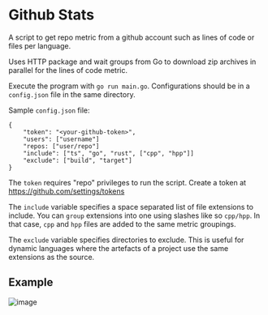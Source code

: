 # Github Stats
A script to get repo metric from a github account such as lines of code or files per language.

Uses HTTP package and wait groups from Go to download zip archives in parallel for the lines of code metric.

Execute the program with `go run main.go`. Configurations should be in a `config.json` file in the same directory.

Sample `config.json` file:
```
{
    "token": "<your-github-token>",
    "users": ["username"]
    "repos: ["user/repo"]
    "include": ["ts", "go", "rust", ["cpp", "hpp"]]
    "exclude": ["build", "target"]
}
```

The `token` requires "repo" privileges to run the script. Create a token at https://github.com/settings/tokens

The `include` variable specifies a space separated list of file extensions to include. You can `group`
extensions into one using slashes like so `cpp/hpp`. In that case, `cpp` and `hpp` files are added to the same metric
groupings. 

The `exclude` variable specifies directories to exclude. This is useful for dynamic languages where the
artefacts of a project use the same extensions as the source.

## Example
![image](https://github.com/JosephPrichard/GithubStats/assets/58538077/a985bfe4-3a74-4c51-a480-f36bced1e189)
